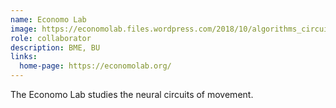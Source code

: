 ```yaml
---
name: Economo Lab
image: https://economolab.files.wordpress.com/2018/10/algorithms_circuits2.jpg?w=1290&h=548
role: collaborator
description: BME, BU
links:
  home-page: https://economolab.org/
---
```


The Economo Lab studies the neural circuits of movement.